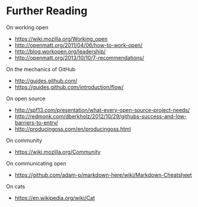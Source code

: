 # Further Reading

On working open
* https://wiki.mozilla.org/Working_open
* http://openmatt.org/2011/04/06/how-to-work-open/
* http://blog.workopen.org/leadership/
* http://openmatt.org/2013/10/10/7-recommendations/

On the mechanics of GitHub
* http://guides.github.com/
* https://guides.github.com/introduction/flow/

On open source
* http://spf13.com/presentation/what-every-open-source-project-needs/
* http://redmonk.com/dberkholz/2012/10/29/githubs-success-and-low-barriers-to-entry/
* http://producingoss.com/en/producingoss.html

On community
* https://wiki.mozilla.org/Community

On communicating open
* https://github.com/adam-p/markdown-here/wiki/Markdown-Cheatsheet

On cats
* https://en.wikipedia.org/wiki/Cat
